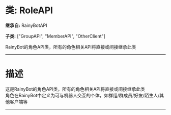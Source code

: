 # 类: RoleAPI  
  
**继承自:** RainyBotAPI  
  
**子类:** ["GroupAPI", "MemberAPI", "OtherClient"]  
  
RainyBot的角色API类，所有的角色相关API将直接或间接继承此类  
  
---  
  
# 描述  
  
这是RainyBot的角色API类，所有的角色相关API将直接或间接继承此类   
角色在RainyBot中定义为可与机器人交互的个体，如群组/群成员/好友/陌生人/其他客户端等  
  
---  
  

